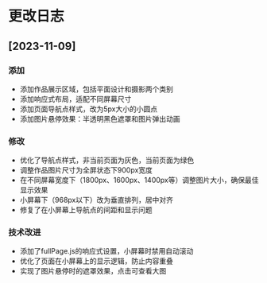 # 更改日志

## [2023-11-09]

### 添加
- 添加作品展示区域，包括平面设计和摄影两个类别
- 添加响应式布局，适配不同屏幕尺寸
- 添加页面导航点样式，改为5px大小的小圆点
- 添加图片悬停效果：半透明黑色遮罩和图片弹出动画

### 修改
- 优化了导航点样式，非当前页面为灰色，当前页面为绿色
- 调整作品图片尺寸为全屏状态下900px宽度
- 在不同屏幕宽度下（1800px、1600px、1400px等）调整图片大小，确保最佳显示效果
- 小屏幕下（968px以下）改为垂直排列，居中对齐
- 修复了在小屏幕上导航点的间距和显示问题

### 技术改进
- 添加了fullPage.js的响应式设置，小屏幕时禁用自动滚动
- 优化了页面在小屏幕上的显示逻辑，防止内容重叠
- 实现了图片悬停时的遮罩效果，点击可查看大图 